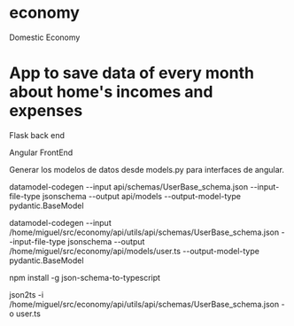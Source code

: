 # economy
Domestic Economy

# App to save data of every month about home's incomes and expenses 

Flask back end


Angular FrontEnd

Generar los modelos de datos desde models.py para interfaces de angular.

datamodel-codegen --input api/schemas/UserBase_schema.json --input-file-type jsonschema --output api/models --output-model-type pydantic.BaseModel

datamodel-codegen --input /home/miguel/src/economy/api/utils/api/schemas/UserBase_schema.json --input-file-type jsonschema --output /home/miguel/src/economy/api/models/user.ts --output-model-type pydantic.BaseModel

npm install -g json-schema-to-typescript


json2ts -i /home/miguel/src/economy/api/utils/api/schemas/UserBase_schema.json -o user.ts
